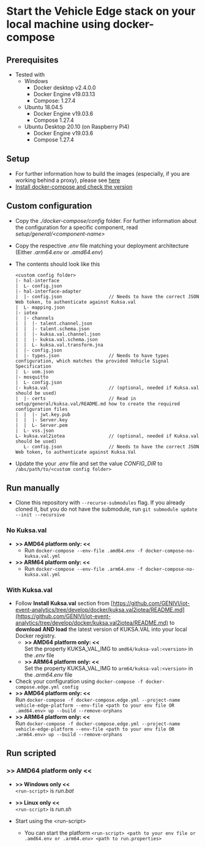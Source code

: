 <!---
  Copyright (c) 2021 Robert Bosch GmbH

  This Source Code Form is subject to the terms of the Mozilla Public
  License, v. 2.0. If a copy of the MPL was not distributed with this
  file, You can obtain one at https://mozilla.org/MPL/2.0/.

  SPDX-License-Identifier: MPL-2.0
-->

# Start the Vehicle Edge stack on your local machine using docker-compose

## Prerequisites

- Tested with
  - Windows
    - Docker desktop v2.4.0.0
    - Docker Engine v19.03.13
    - Compose: 1.27.4
  - Ubuntu 18.04.5
    - Docker Engine v19.03.6
    - Compose 1.27.4
  - Ubuntu Desktop 20.10 (on Raspberry Pi4)
    - Docker Engine v19.03.6
    - Compose 1.27.4

## Setup

- For further information how to build the images (especially, if you are working behind a proxy), please see [here](https://github.com/GENIVI/iot-event-analytics/tree/develop/docker)
- [Install docker-compose and check the version](https://github.com/GENIVI/iot-event-analytics/tree/develop/docker-compose)

## Custom configuration

- Copy the _./docker-compose/config_ folder. For further information about the configuration for a specific component, read _setup/general/\<component-name\>_
- Copy the respective _.env_ file matching your deployment architecture (Either _.arm64.env_ or _.amd64.env_)
- The contents should look like this<br>

  ```text
  <custom config folder>
  |- hal-interface
  |  L- config.json
  |- hal-interface-adapter
  |  |- config.json                 // Needs to have the correct JSON Web token, to authenticate against Kuksa.val
  |  L- mapping.json
  |- iotea
  |  |- channels
  |  |  |- talent.channel.json
  |  |  |- talent.schema.json
  |  |  |- kuksa.val.channel.json
  |  |  |- kuksa.val.schema.json
  |  |  L- kuksa.val.transform.jna
  |  |- config.json
  |  |- types.json                  // Needs to have types configuration, which matches the provided Vehicle Signal Specification
  |  L- uom.json
  |- mosquitto
  |  L- config.json
  |- kuksa.val                      // (optional, needed if Kuksa.val should be used)
  |  |- certs                       // Read in setup/general/kuksa.val/README.md how to create the required configuration files
  |  |  |- jwt.key.pub
  |  |  |- Server.key
  |  |  L- Server.pem
  |  L- vss.json
  L- kuksa.val2iotea                // (optional, needed if Kuksa.val should be used)
     L- config.json                 // Needs to have the correct JSON Web token, to authenticate against Kuksa.Val
  ```

- Update the your _.env_ file and set the value _CONFIG\_DIR_ to `/abs/path/to/<custom config folder>`

## Run manually

- Clone this repository with `--recurse-submodules` flag. If you already cloned it, but you do not have the submodule, run `git submodule update --init --recursive`

### No Kuksa.val

- __>> AMD64 platform only: <<__<br>
  - Run `docker-compose --env-file .amd64.env -f docker-compose-no-kuksa.val.yml`
- __>> ARM64 platform only: <<__<br>
  - Run `docker-compose --env-file .arm64.env -f docker-compose-no-kuksa.val.yml`

### With Kuksa.val

- Follow **Install Kuksa.val** section from [https://github.com/GENIVI/iot-event-analytics/tree/develop/docker/kuksa.val2iotea/README.md](https://github.com/GENIVI/iot-event-analytics/tree/develop/docker/kuksa.val2iotea/README.md) to __download AND load__ the latest version of KUKSA.VAL into your local Docker registry.<br>
  - __>> AMD64 platform only: <<__<br>
    Set the property KUKSA_VAL_IMG to `amd64/kuksa-val:<version>` in the _.env_ file
  - __>> ARM64 platform only: <<__<br>
    Set the property KUKSA_VAL_IMG to `arm64/kuksa-val:<version>` in the _.arm64.env_ file
- Check your configuration using `docker-compose -f docker-compose.edge.yml config`
- __>> AMD64 platform only: <<__<br>
  Run `docker-compose -f docker-compose.edge.yml --project-name vehicle-edge-platform --env-file <path to your env file OR .amd64.env> up --build --remove-orphans`
- __>> ARM64 platform only: <<__<br>
  Run `docker-compose -f docker-compose.edge.yml --project-name vehicle-edge-platform --env-file <path to your env file OR .arm64.env> up --build --remove-orphans`

## Run scripted

### >> AMD64 platform only <<

- __>> Windows only <<__<br>
  `<run-script>` is _run.bat_
- __>> Linux only <<__<br>
  `<run-script>` is _run.sh_

- Start using the \<run-script\>
  - You can start the platform `<run-script> <path to your env file or .amd64.env or .arm64.env> <path to run.properties>`
